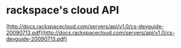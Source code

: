 <!--
id: 142245005
link: http://tumblr.atmos.org/post/142245005/rackspaces-cloud-api
slug: rackspaces-cloud-api
date: Wed Jul 15 2009 10:59:33 GMT-0700 (PDT)
publish: 2009-07-015
tags: 
title: rackspace's cloud API
-->


rackspace's cloud API
=====================

[http://docs.rackspacecloud.com/servers/api/v1.0/cs-devguide-20090713.pdf](http://docs.rackspacecloud.com/servers/api/v1.0/cs-devguide-20090713.pdf)

